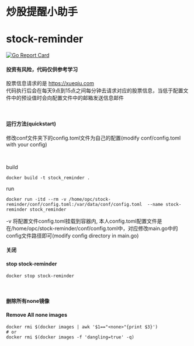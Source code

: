 # 炒股提醒小助手  
# stock-reminder


[![Go Report Card](https://goreportcard.com/report/github.com/fenghaojiang/stock-reminder)](https://goreportcard.com/report/github.com/fenghaojiang/stock-reminder)

#### **投资有风险，代码仅供参考学习**  

股票信息请求的是  https://xueqiu.com  
代码执行后会在每天9点到15点之间每分钟去请求对应的股票信息，当低于配置文件中的预设值时会向配置文件中的邮箱发送信息邮件  



<br>

#### 运行方法(quickstart)  

修改conf文件夹下的config.toml文件为自己的配置(modify conf/config.toml with your config)   

<br>

build
```shell script
docker build -t stock_reminder .
```
run
```shell script 
docker run -itd --rm -v /home/opc/stock-reminder/conf/config.toml:/var/data/conf/config.toml  --name stock-reminder stock_reminder
```
-v 将配置文件config.toml挂载到容器内, 本人config.toml配置文件是在/home/opc/stock-reminder/conf/config.toml中，对应修改main.go中的config文件路径即可(modify config directory in main.go)  



#### 关闭
#### stop stock-reminder

```shell script
docker stop stock-reminder
```

<br>  



#### 删除所有none镜像
#### Remove All none images

```shell script
docker rmi $(docker images | awk '$1=="<none>"{print $3}')
# or
docker rmi $(docker images -f 'dangling=true' -q)
```


